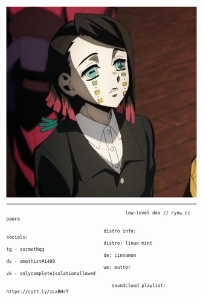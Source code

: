 <p align="center">
  <img src="https://github.com/meth1337/meth1337/blob/main/enmu.jpg" />
</p>

---
```
                                            low-level dev // гуль сс ранга
                                            
                                    distro info:                        socials:
                                    distro: linux mint                  tg - zxcmethqq
                                    de: cinnamon                        ds - amethist#1489
                                    wm: mutter                          vk - onlycompleteisolationallowed

                                       soundcloud playlist: https://cutt.ly/iLxBHrT
```
